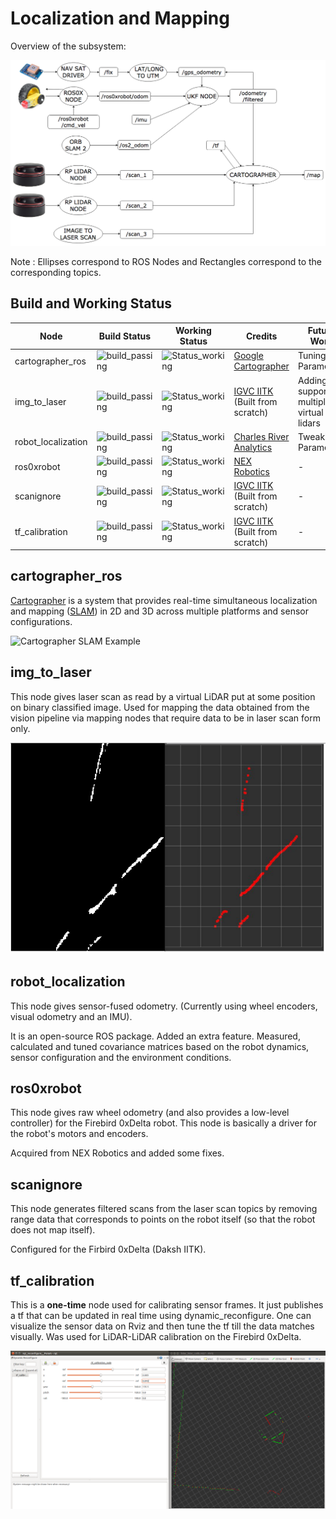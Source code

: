 # Localization and Mapping
Overview of the subsystem:

![SLAM Overview](SLAM_ROS_Stack.png)

Note : Ellipses correspond to ROS Nodes and Rectangles correspond to the corresponding topics.

##  Build and Working Status
|Node|Build Status|Working Status|Credits|Future Work|
|----|------------|--------------|-------|------|
|cartographer_ros|![build_passing](https://img.shields.io/badge/Build-Passing-brightgreen.svg?longCache=true&longCache=true&style=flat-square)|![Status_working](https://img.shields.io/badge/Status-Working-brightgreen.svg?longCache=true&longCache=true&style=flat-square)|[Google Cartographer](https://github.com/googlecartographer)|Tuning Parameters|
|img_to_laser|![build_passing](https://img.shields.io/badge/Build-Passing-brightgreen.svg?longCache=true&longCache=true&style=flat-square)|![Status_working](https://img.shields.io/badge/Status-Working-brightgreen.svg?longCache=true&longCache=true&style=flat-square)|[IGVC IITK](https://github.com/IGVC-IITK)<br/>(Built from scratch)|Adding support for multiple virtual lidars|
|robot_localization|![build_passing](https://img.shields.io/badge/Build-Passing-brightgreen.svg?longCache=true&longCache=true&style=flat-square)|![Status_working](https://img.shields.io/badge/Status-Working-brightgreen.svg?longCache=true&longCache=true&style=flat-square)|[Charles River Analytics](https://github.com/cra-ros-pkg/robot_localization)|Tweaking Parameters|
|ros0xrobot|![build_passing](https://img.shields.io/badge/Build-Passing-brightgreen.svg?longCache=true&longCache=true&style=flat-square)|![Status_working](https://img.shields.io/badge/Status-Working-brightgreen.svg?longCache=true&longCache=true&style=flat-square)|[NEX Robotics](http://www.nex-robotics.com/)|-|
|scanignore|![build_passing](https://img.shields.io/badge/Build-Passing-brightgreen.svg?longCache=true&longCache=true&style=flat-square)|![Status_working](https://img.shields.io/badge/Status-Working-brightgreen.svg?longCache=true&longCache=true&style=flat-square)|[IGVC IITK](https://github.com/IGVC-IITK)<br/>(Built from scratch)|-|
|tf_calibration|![build_passing](https://img.shields.io/badge/Build-Passing-brightgreen.svg?longCache=true&longCache=true&style=flat-square)|![Status_working](https://img.shields.io/badge/Status-Working-brightgreen.svg?longCache=true&longCache=true&style=flat-square)|[IGVC IITK](https://github.com/IGVC-IITK)<br/>(Built from scratch)|-|
## cartographer_ros
[Cartographer](https://github.com/googlecartographer/cartographer) is a system that provides real-time simultaneous localization and mapping ([SLAM](https://en.wikipedia.org/wiki/Simultaneous_localization_and_mapping)) in 2D and 3D across multiple platforms and sensor configurations.

![Cartographer SLAM Example](https://j.gifs.com/wp3BJM.gif)


## img_to_laser

This node gives laser scan as read by a virtual LiDAR put at some position on binary classified image. Used for mapping the data obtained from the vision pipeline via mapping nodes that require data to be in laser scan form only.

![Image to Laser-Scan Example](img_to_laser/img_to_laser.png)

## robot_localization

This node gives sensor-fused odometry. (Currently using wheel encoders, visual odometry and an IMU).

It is an open-source ROS package. Added an extra feature. Measured, calculated and tuned covariance matrices based on the robot dynamics, sensor configuration and the environment conditions.

## ros0xrobot

This node gives raw wheel odometry (and also provides a low-level controller) for the Firebird 0xDelta robot. This node is basically a driver for the robot's motors and encoders.

Acquired from NEX Robotics and added some fixes.

## scanignore

This node generates filtered scans from the laser scan topics by removing range data that corresponds to points on the robot itself (so that the robot does not map itself).

Configured for the Firbird 0xDelta (Daksh IITK).

## tf_calibration

This is a **one-time** node used for calibrating sensor frames. It just publishes a tf that can be updated in real time using dynamic_reconfigure. One can visualize the sensor data on Rviz and then tune the tf till the data matches visually. Was used for LiDAR-LiDAR calibration on the Firebird 0xDelta.

![tf Calibration Example](tf_calibration/tf_calibration.png)
